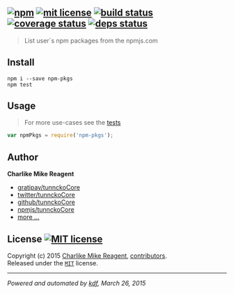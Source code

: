 ## [![npm][npmjs-img]][npmjs-url] [![mit license][license-img]][license-url] [![build status][travis-img]][travis-url] [![coverage status][coveralls-img]][coveralls-url] [![deps status][daviddm-img]][daviddm-url]

> List user`s npm packages from the npmjs.com

## Install
```
npm i --save npm-pkgs
npm test
```


## Usage
> For more use-cases see the [tests](./test.js)

```js
var npmPkgs = require('npm-pkgs');
```


## Author
**Charlike Mike Reagent**
+ [gratipay/tunnckoCore][author-gratipay]
+ [twitter/tunnckoCore][author-twitter]
+ [github/tunnckoCore][author-github]
+ [npmjs/tunnckoCore][author-npmjs]
+ [more ...][contrib-more]


## License [![MIT license][license-img]][license-url]
Copyright (c) 2015 [Charlike Mike Reagent][contrib-more], [contributors][contrib-graf].  
Released under the [`MIT`][license-url] license.


[npmjs-url]: http://npm.im/npm-pkgs
[npmjs-img]: https://img.shields.io/npm/v/npm-pkgs.svg?style=flat&label=npm-pkgs

[coveralls-url]: https://coveralls.io/r/tunnckoCore/npm-pkgs?branch=master
[coveralls-img]: https://img.shields.io/coveralls/tunnckoCore/npm-pkgs.svg?style=flat

[license-url]: https://github.com/tunnckoCore/npm-pkgs/blob/master/license.md
[license-img]: https://img.shields.io/badge/license-MIT-blue.svg?style=flat

[travis-url]: https://travis-ci.org/tunnckoCore/npm-pkgs
[travis-img]: https://img.shields.io/travis/tunnckoCore/npm-pkgs.svg?style=flat

[daviddm-url]: https://david-dm.org/tunnckoCore/npm-pkgs
[daviddm-img]: https://img.shields.io/david/tunnckoCore/npm-pkgs.svg?style=flat

[author-gratipay]: https://gratipay.com/tunnckoCore
[author-twitter]: https://twitter.com/tunnckoCore
[author-github]: https://github.com/tunnckoCore
[author-npmjs]: https://npmjs.org/~tunnckocore

[contrib-more]: http://j.mp/1stW47C
[contrib-graf]: https://github.com/tunnckoCore/npm-pkgs/graphs/contributors

***

_Powered and automated by [kdf](https://github.com/tunnckoCore), March 26, 2015_